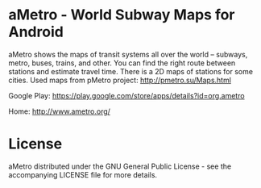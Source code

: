 # aMetro - World Subway Maps for Android

aMetro shows the maps of transit systems all over the world – subways, metro, buses, trains, and other. 
You can find the right route between stations and estimate travel time. There is a 2D maps of stations for some cities.
Used maps from pMetro project: http://pmetro.su/Maps.html

Google Play: https://play.google.com/store/apps/details?id=org.ametro

Home: http://www.ametro.org/

# License

aMetro distributed under the GNU General Public License - see the accompanying LICENSE file for more details. 
